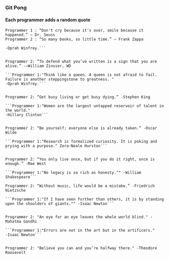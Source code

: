 ### Git Pong
#### Each programmer adds a random quote

```Example:
Programmer 1 : “Don't cry because it's over, smile because it happened.” ― Dr. Seuss
Programmer 2 : “So many books, so little time.” ― Frank Zappa
```

```Programmer 1: "The greatest discovery of all time is that a person can change his future by merely changing his attitude."
-Oprah Winfrey.```


Programmer 2: “To defend what you’ve written is a sign that you are alive.” -—William Zinsser, WD

```Programmer 1:"Think like a queen. A queen is not afraid to fail. Failure is another steppingstone to greatness. "
-Oprah Winfrey.```


Programmer 2: “Get busy living or get busy dying.” -Stephen King

```Programmer 1:"Women are the largest untapped reservoir of talent in the world."
-Hillary Clinton```


Programmer 2: “Be yourself; everyone else is already taken.” -Oscar Wilde

```Programmer 1:"Research is formalized curiosity. It is poking and prying with a purpose." Zora-Neale Hurston```


Programmer 2: “You only live once, but if you do it right, once is enough.” -Mae West

```Programmer 1:"No legacy is so rich as honesty."" -William Shakespeare```

Programmer 2: “Without music, life would be a mistake.” -Friedrich Nietzsche

```Programmer 1:"If I have seen further than others, it is by standing upon the shoulders of giants."" -Isaac Newton```


Programmer 2: "An eye for an eye leaves the whole world blind." -Mahatma Gandhi

```Programmer 1:"Errors are not in the art but in the artificers."
-Isaac Newton```


Programmer 2: "Believe you can and you’re halfway there." -Theodore Roosevelt
